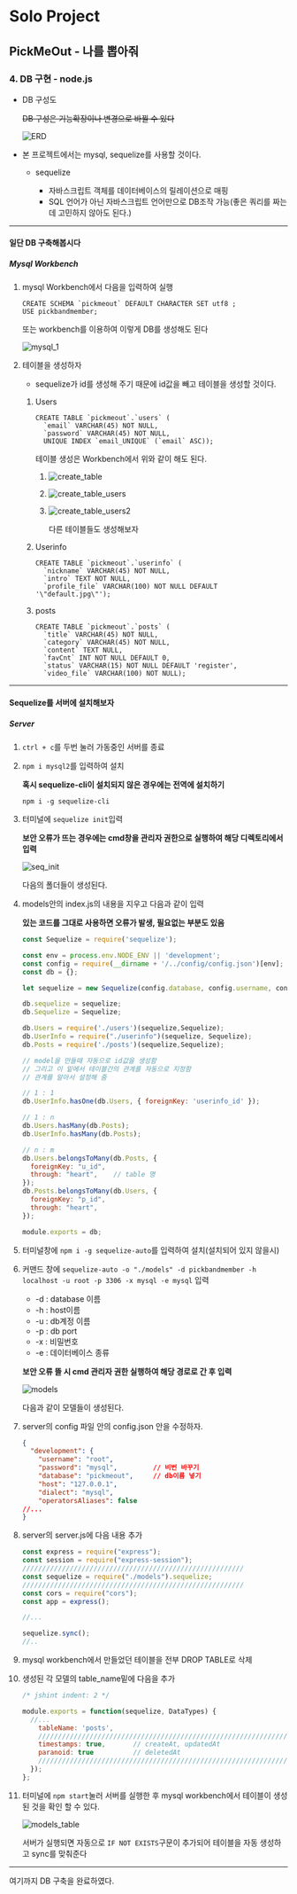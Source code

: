 # Solo Project 

## PickMeOut - 나를 뽑아줘

### 4. DB 구현 - node.js

* DB 구성도 

  ~~DB 구성은 기능확장이나 변경으로 바뀔 수 있다~~

  ![ERD](https://user-images.githubusercontent.com/20276476/75873603-867f2f00-5e53-11ea-9803-8c14aa97661f.png)

  

* 본 프로젝트에서는 mysql, sequelize를 사용할 것이다.

  * sequelize

    * 자바스크립트 객체를 데이터베이스의 릴레이션으로 매핑
    * SQL 언어가 아닌 자바스크립트 언어만으로 DB조작 가능(좋은 쿼리를 짜는데 고민하지 않아도 된다.)

    

*****

#### 일단 DB 구축해봅시다

##### Mysql Workbench

1. mysql Workbench에서 다음을 입력하여 실행

   ```mysql
   CREATE SCHEMA `pickmeout` DEFAULT CHARACTER SET utf8 ;
   USE pickbandmember;
   ```

   또는 workbench를 이용하여 이렇게 DB를 생성해도 된다

   ![mysql_1](https://user-images.githubusercontent.com/20276476/75855715-35ad0d80-5e36-11ea-820a-822b5b26e5f8.png)

   

2. 테이블을 생성하자

   * sequelize가 id를 생성해 주기 때문에 id값을 빼고 테이블을 생성할 것이다.

   1. Users

      ```mysql
      CREATE TABLE `pickmeout`.`users` (
        `email` VARCHAR(45) NOT NULL,
        `password` VARCHAR(45) NOT NULL,
        UNIQUE INDEX `email_UNIQUE` (`email` ASC));
      ```

      테이블 생성은 Workbench에서 위와 같이 해도 된다.

      1. ![create_table](https://user-images.githubusercontent.com/20276476/75855945-a94f1a80-5e36-11ea-9d82-c9c65ac8a731.png)

      

      2. ![create_table_users](https://user-images.githubusercontent.com/20276476/75856195-2ed2ca80-5e37-11ea-8510-e493b2ce887a.png)

         

      3. ![create_table_users2](https://user-images.githubusercontent.com/20276476/75856275-59248800-5e37-11ea-9903-f3c7251b1d25.png)

         다른 테이블들도 생성해보자

      

   2. Userinfo

      ```mysql
      CREATE TABLE `pickmeout`.`userinfo` (
        `nickname` VARCHAR(45) NOT NULL,
        `intro` TEXT NOT NULL,
        `profile_file` VARCHAR(100) NOT NULL DEFAULT '\"default.jpg\"');
      ```

      

   3. posts

      ```mysql
      CREATE TABLE `pickmeout`.`posts` (
        `title` VARCHAR(45) NOT NULL,
        `category` VARCHAR(45) NOT NULL,
        `content` TEXT NULL,
        `favCnt` INT NOT NULL DEFAULT 0,
        `status` VARCHAR(15) NOT NULL DEFAULT 'register',
        `video_file` VARCHAR(100) NOT NULL);
      ```



*****

#### Sequelize를 서버에 설치해보자

##### Server

1. `ctrl + c`를 두번 눌러 가동중인 서버를 종료

   

2. `npm i mysql2`를 입력하여 설치

   **혹시 sequelize-cli이 설치되지 않은 경우에는 전역에 설치하기**

   `npm i -g sequelize-cli`

   

3. 터미널에 `sequelize init`입력

   **보안 오류가 뜨는 경우에는 cmd창을 관리자 권한으로 실행하여 해당 디렉토리에서 입력**

   ![seq_init](https://user-images.githubusercontent.com/20276476/75123299-8bbcdb00-56e9-11ea-9c46-2e9d4ec3de01.png)

   다음의 폴더들이 생성된다.

   

4. models안의 index.js의 내용을 지우고 다음과 같이 입력

   **있는 코드를 그대로 사용하면 오류가 발생, 필요없는 부분도 있음**

   ```javascript
   const Sequelize = require('sequelize');
   
   const env = process.env.NODE_ENV || 'development';
   const config = require(__dirname + '/../config/config.json')[env];
   const db = {};
   
   let sequelize = new Sequelize(config.database, config.username, config.password, config);
   
   db.sequelize = sequelize;
   db.Sequelize = Sequelize;
   
   db.Users = require('./users')(sequelize,Sequelize);
   db.UserInfo = require("./userinfo")(sequelize, Sequelize);
   db.Posts = require('./posts')(sequelize,Sequelize);
   
   // model을 만들때 자동으로 id값을 생성함
   // 그리고 이 밑에서 테이블간의 관계를 자동으로 지정함
   // 관계를 알아서 설정해 줌
   
   // 1 : 1
   db.UserInfo.hasOne(db.Users, { foreignKey: 'userinfo_id' });   
   
   // 1 : n
   db.Users.hasMany(db.Posts);    
   db.UserInfo.hasMany(db.Posts);  
   
   // n : m
   db.Users.belongsToMany(db.Posts, {
     foreignKey: "u_id",
     through: "heart",    // table 명
   });
   db.Posts.belongsToMany(db.Users, {
     foreignKey: "p_id",
     through: "heart",
   });
   
   module.exports = db;
   ```

   

5. 터미널창에 `npm i -g sequelize-auto`를 입력하여 설치(설치되어 있지 않을시)

   

6. 커맨드 창에 `sequelize-auto -o "./models" -d pickbandmember -h localhost -u root -p 3306 -x mysql -e mysql` 입력

   * -d : database 이름
   * -h : host이름
   * -u : db계정 이름
   * -p : db port
   * -x : 비밀번호
   * -e : 데이터베이스 종류

   **보안 오류 뜰 시 cmd 관리자 권한 실행하여 해당 경로로 간 후 입력**

   ![models](https://user-images.githubusercontent.com/20276476/75859150-d7375d80-5e3c-11ea-8802-d5edc9616148.png)

   다음과 같이 모델들이 생성된다.

   

7. server의 config 파일 안의 config.json 안을 수정하자.

   ```json
   {
     "development": {
       "username": "root",
       "password": "mysql",			// 비번 바꾸기
       "database": "pickmeout",		// db이름 넣기
       "host": "127.0.0.1",
       "dialect": "mysql",
       "operatorsAliases": false
   //...
   }
   ```

   

8. server의 server.js에 다음 내용 추가

   ```javascript
   const express = require("express");
   const session = require("express-session");
   ////////////////////////////////////////////////////////
   const sequelize = require("./models").sequelize;
   ////////////////////////////////////////////////////////
   const cors = require("cors");
   const app = express();
   
   //...
   
   sequelize.sync();
   //..
   ```

   

9. mysql workbench에서 만들었던 테이블을 전부 DROP TABLE로 삭제

   

10. 생성된 각 모델의 table_name밑에 다음을 추가

    ```javascript
    /* jshint indent: 2 */
    
    module.exports = function(sequelize, DataTypes) {
      //...
        tableName: 'posts',
        ///////////////////////////////////////////////////////////////
        timestamps: true,		// createAt, updatedAt
        paranoid: true          // deletedAt
        ///////////////////////////////////////////////////////////////
      });
    };
    
    ```

    

11. 터미널에 `npm start`눌러 서버를 실행한 후 mysql workbench에서 테이블이 생성된 것을 확인 할 수 있다.

    ![models_table](https://user-images.githubusercontent.com/20276476/75859656-bc191d80-5e3d-11ea-838d-3b27b5e85320.png)

    서버가 실행되면 자동으로 `IF NOT EXISTS`구문이 추가되어 테이블을 자동 생성하고 sync를 맞춰준다

    

*****



여기까지 DB 구축을 완료하였다.



